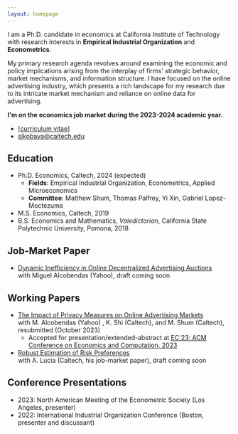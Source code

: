 ```yaml
---
layout: homepage
---
```


I am a Ph.D. candidate in economics at California Institute of Technology with research interests in **Empirical Industrial Organization** and **Econometrics**. 

My primary research agenda revolves around examining the economic and policy implications arising from the interplay of firms' strategic behavior, market mechanisms, and information structure. I have focused on the online advertising industry, which presents a rich landscape for my research due to its intricate market mechanism and reliance on online data for advertising.

**I'm on the economics job market during the 2023-2024 academic year.** 
- [[curriculum vitae]](assets/files/shunto-kobayashi-cv.pdf)
- sjkobaya@caltech.edu

## Education
- Ph.D. Economics, Caltech, 2024 (expected)
  - **Fields**: Empirical Industrial Organization, Econometrics, Applied Microeconomics
  - **Committee**: Matthew Shum, Thomas Palfrey, Yi Xin, Gabriel Lopez-Moctezuma 
- M.S. Economics, Caltech, 2019
- B.S. Economics and Mathematics, *Valedictorian*, California State Polytechnic University, Pomona, 2018

## Job-Market Paper
- <u>Dynamic Inefficiency in Online Decentralized Advertising Auctions</u>
  <br>
  with Miguel Alcobendas (Yahoo), draft coming soon

## Working Papers
- [<u>The Impact of Privacy Measures on Online Advertising Markets</u>](assets/files/impact-of-privacy-protection-october23.pdf)
   <br>
   with M. Alcobendas (Yahoo) , K. Shi (Caltech), and M. Shum (Caltech), resubmitted (October 2023)
   - Accepted for presentation/extended-abstract at [EC'23: ACM Conference on Economics and Computation, 2023](https://dl.acm.org/doi/10.1145/3580507.3597712)
- <u>Robust Estimation of Risk Preferences</u>
   <br>
   with A. Lucia (Caltech, his job-market paper), draft coming soon

## Conference Presentations
- 2023: North American Meeting of the Econometric Society (Los Angeles, presenter)
- 2022: International Industrial Organization Conference (Boston, presenter and discussant)

<!-- ## References -->


<!-- {% include_relative _includes/publications.md %} -->

<!-- {% include_relative _includes/services.md %} -->
